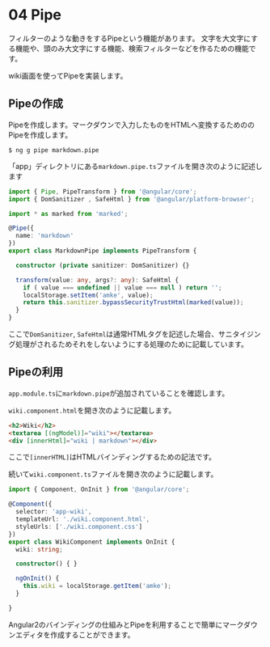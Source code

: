 # 04 Pipe

フィルターのような動きをするPipeという機能があります。
文字を大文字にする機能や、頭のみ大文字にする機能、検索フィルターなどを作るための機能です。

wiki画面を使ってPipeを実装します。

## Pipeの作成

Pipeを作成します。マークダウンで入力したものをHTMLへ変換するためののPipeを作成します。

```
$ ng g pipe markdown.pipe
```

「app」ディレクトリにある`markdown.pipe.ts`ファイルを開き次のように記述します

```typescript
import { Pipe, PipeTransform } from '@angular/core';
import { DomSanitizer , SafeHtml } from '@angular/platform-browser';

import * as marked from 'marked';

@Pipe({
  name: 'markdown'
})
export class MarkdownPipe implements PipeTransform {

  constructor (private sanitizer: DomSanitizer) {}

  transform(value: any, args?: any): SafeHtml {
    if ( value === undefined || value === null ) return '';
    localStorage.setItem('amke', value);
    return this.sanitizer.bypassSecurityTrustHtml(marked(value));
  }
}
```

ここで`DomSanitizer`, `SafeHtml`は通常HTMLタグを記述した場合、サニタイジング処理がされるためそれをしないようにする処理のために記載しています。

## Pipeの利用

`app.module.ts`に`markdown.pipe`が追加されていることを確認します。

`wiki.component.html`を開き次のように記載します。

```html
<h2>Wiki</h2>
<textarea [(ngModel)]="wiki"></textarea>
<div [innerHtml]="wiki | markdown"></div>
```

ここで`[innerHTML]`はHTMLバインディングするための記法です。

続いて`wiki.component.ts`ファイルを開き次のように記載します。

```typescript
import { Component, OnInit } from '@angular/core';

@Component({
  selector: 'app-wiki',
  templateUrl: './wiki.component.html',
  styleUrls: ['./wiki.component.css']
})
export class WikiComponent implements OnInit {
  wiki: string;

  constructor() { }

  ngOnInit() {
    this.wiki = localStorage.getItem('amke');
  }

}
```

Angular2のバインディングの仕組みとPipeを利用することで簡単にマークダウンエディタを作成することができます。

